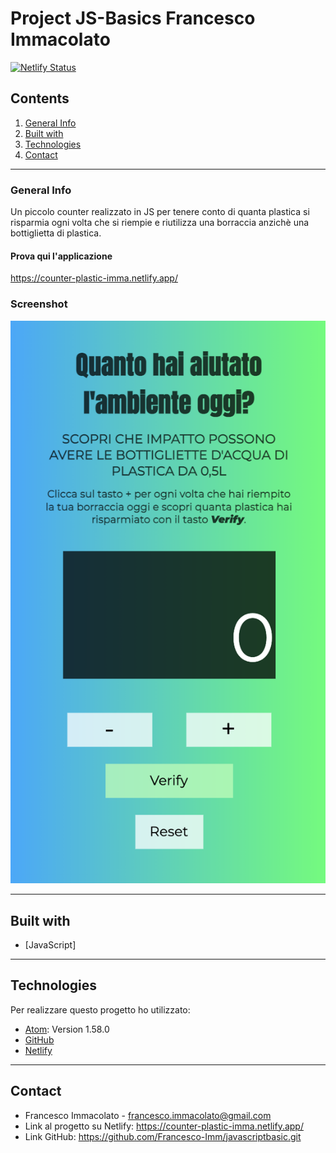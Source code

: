 # Project JS-Basics Francesco Immacolato
[![Netlify Status](https://api.netlify.com/api/v1/badges/674f1e5c-7862-428f-8f28-40628f945a46/deploy-status)](https://app.netlify.com/sites/counter-plastic-imma/deploys)
## Contents
1. [General Info](#general-info)
2. [Built with](#built-with)
3. [Technologies](#technologies)
4. [Contact](#contact)

***
### General Info
Un piccolo counter realizzato in JS per tenere conto di quanta plastica si risparmia ogni volta che si riempie e riutilizza una borraccia anzichè una bottiglietta di plastica.

#### Prova qui l'applicazione
https://counter-plastic-imma.netlify.app/


### Screenshot
![Image text](assets/img/screenjsmobile.png)

***
## Built with
* [JavaScript]

***
## Technologies
Per realizzare questo progetto ho utilizzato:
* [Atom](https://atom.io): Version 1.58.0
* [GitHub](https://github.com)
* [Netlify](https://www.netlify.com)

***
## Contact
* Francesco Immacolato - francesco.immacolato@gmail.com
* Link al progetto su Netlify: https://counter-plastic-imma.netlify.app/
* Link GitHub: https://github.com/Francesco-Imm/javascriptbasic.git
